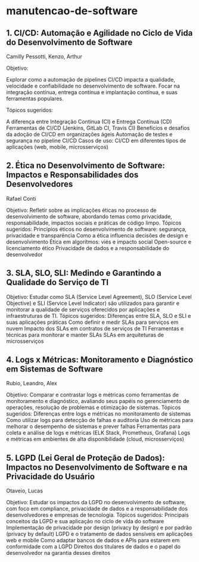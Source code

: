 # manutencao-de-software

## 1. CI/CD: Automação e Agilidade no Ciclo de Vida do Desenvolvimento de Software

Camilly Pessotti, Kenzo, Arthur

Objetivo:

Explorar como a automação de pipelines CI/CD impacta a qualidade, velocidade e confiabilidade no desenvolvimento de software. Focar na integração contínua, entrega contínua e implantação contínua, e suas ferramentas populares.

Tópicos sugeridos:

A diferença entre Integração Contínua (CI) e Entrega Contínua (CD)
Ferramentas de CI/CD (Jenkins, GitLab CI, Travis CI)
Benefícios e desafios da adoção de CI/CD em organizações ágeis
Automação de testes e segurança no pipeline CI/CD
Casos de uso: CI/CD em diferentes tipos de aplicações (web, mobile, microsserviços)

## 2. Ética no Desenvolvimento de Software: Impactos e Responsabilidades dos Desenvolvedores

Rafael Conti

Objetivo: Refletir sobre as implicações éticas no processo de desenvolvimento de software, abordando temas como privacidade, responsabilidade, impactos sociais e práticas de código limpo.
Tópicos sugeridos:
Princípios éticos no desenvolvimento de software: segurança, privacidade e transparência
Como a ética influencia decisões de design e desenvolvimento
Ética em algoritmos: viés e impacto social
Open-source e licenciamento ético
Privacidade de dados e a responsabilidade do desenvolvedor

## 3. SLA, SLO, SLI: Medindo e Garantindo a Qualidade do Serviço de TI

Objetivo: Estudar como SLA (Service Level Agreement), SLO (Service Level Objective) e SLI (Service Level Indicator) são utilizados para garantir e monitorar a qualidade de serviços oferecidos por aplicações e infraestruturas de TI.
Tópicos sugeridos:
Diferenças entre SLA, SLO e SLI e suas aplicações práticas
Como definir e medir SLAs para serviços em nuvem
Impacto dos SLAs em contratos de serviços de TI
Ferramentas e técnicas para monitorar e manter SLAs
SLAs em arquiteturas de microsserviços

## 4. Logs x Métricas: Monitoramento e Diagnóstico em Sistemas de Software

Rubio, Leandro, Alex

Objetivo: Comparar e contrastar logs e métricas como ferramentas de monitoramento e diagnóstico, avaliando seus papéis no gerenciamento de operações, resolução de problemas e otimização de sistemas.
Tópicos sugeridos:
Diferenças entre logs e métricas no monitoramento de sistemas
Como utilizar logs para detecção de falhas e auditoria
Uso de métricas para melhorar o desempenho de sistemas e prever falhas
Ferramentas para coleta e análise de logs e métricas (ELK Stack, Prometheus, Grafana)
Logs e métricas em ambientes de alta disponibilidade (cloud, microsserviços)

## 5. LGPD (Lei Geral de Proteção de Dados): Impactos no Desenvolvimento de Software e na Privacidade do Usuário

Otaveio, Lucas

Objetivo: Estudar os impactos da LGPD no desenvolvimento de software, com foco em compliance, privacidade de dados e a responsabilidade dos desenvolvedores e empresas de tecnologia.
Tópicos sugeridos:
Principais conceitos da LGPD e sua aplicação no ciclo de vida do software
Implementação de privacidade por design (privacy by design) e por padrão (privacy by default)
LGPD e o tratamento de dados sensíveis em aplicações web e mobile
Como adaptar bancos de dados e APIs para estarem em conformidade com a LGPD
Direitos dos titulares de dados e o papel do desenvolvedor na garantia desses direitos